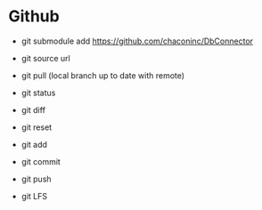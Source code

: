 # Github 
- git submodule add https://github.com/chaconinc/DbConnector

- git source url
- git pull (local branch up to date with remote)
- git status


- git diff
- git reset

- git add
- git commit
- git push
- git LFS
